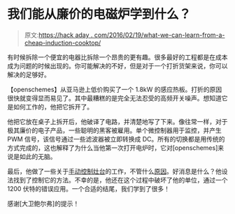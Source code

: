 # 我们能从廉价的电磁炉学到什么？

> 原文:[https://hack aday . com/2016/02/19/what-we-can-learn-from-a-cheap-induction-cooktop/](https://hackaday.com/2016/02/19/what-can-we-learn-from-a-cheap-induction-cooktop/)

有时候拆除一个便宜的电器比拆除一个昂贵的更有趣。很多最好的工程都是在成本成为问题的时候出现的。你可能解决的不好，但是对于一个打折货架来说，你可以解决的足够好。

【openschemes】从亚马逊上低价购买了一个 1.8kW 的感应热板。打折的原因很快就变得显而易见了。其中最糟糕的是完全无法忍受的高频开关噪声。想知道它是如何工作的，他把它拆开了。

他把它放在桌子上拆开后，他破译了电路，并清楚地写了下来。像往常一样，对于极其廉价的电子产品，一些聪明的黑客被雇用。单个微控制器用于监控，并产生 PWM 信号，该信号通过一些滤波器被立即转换成 DC。所有的切换都是用传统的方式完成的，这也解释了为什么当他第一次打开电炉时，它对[openschemes]来说是如此的无脑。

最后，他做了一些关于[手动控制灶台](http://openschemes.com/2011/04/28/manual-control-of-the-1-8kw-induction-cooktop/)的工作，不管什么[原因](http://hackaday.com/2015/10/23/a-small-1000w-induction-heater/)。好消息是什么？他设法找到了控制它的方法。不幸的是，他还在这个过程中破坏了他的单位，通过一个 1200 伏特的错误应用。一个合适的结尾，我们学到了很多！

感谢[大卫鲍尔弗]的提示！